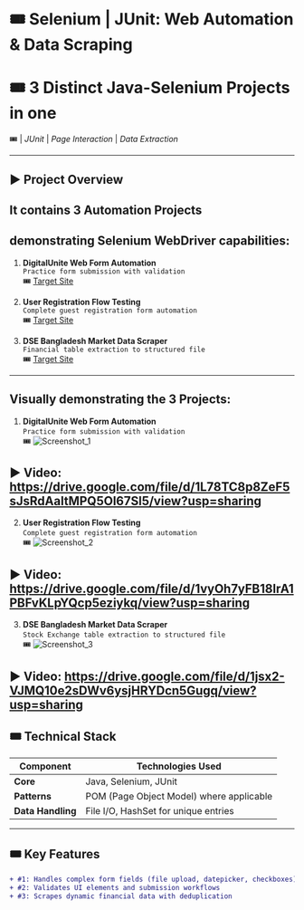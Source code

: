 
# 🎟 Selenium | JUnit: Web Automation & Data Scraping

# 🎟 3 Distinct Java-Selenium Projects in one 

🎟 | *JUnit* | *Page Interaction* | *Data Extraction*

---

## ▶️ Project Overview

## It contains 3 Automation Projects 
## demonstrating Selenium WebDriver capabilities:

1. **DigitalUnite Web Form Automation**  
   `Practice form submission with validation`  
   🎟 [Target Site](https://www.digitalunite.com/practice-webform-learners)

2. **User Registration Flow Testing**  
   `Complete guest registration form automation`  
   🎟 [Target Site](https://demo.wpeverest.com/user-registration/guest-registration-form/)

4. **DSE Bangladesh Market Data Scraper**  
   `Financial table extraction to structured file`  
   🎟️ [Target Site](https://dsebd.org/latest_share_price_scroll_by_value.php)

---

## Visually demonstrating the 3 Projects:

1. **DigitalUnite Web Form Automation**  
   `Practice form submission with validation`  
   🎟 ![Screenshot_1](https://github.com/user-attachments/assets/93d573ef-30c3-431e-82b0-f2f56c32da77)
##   ▶️ Video: https://drive.google.com/file/d/1L78TC8p8ZeF5sJsRdAaltMPQ5Ol67Sl5/view?usp=sharing

2. **User Registration Flow Testing**  
   `Complete guest registration form automation`  
   🎟 ![Screenshot_2](https://github.com/user-attachments/assets/4a254496-cf8c-4bd6-b743-c7d884b56270)
##   ▶️ Video: https://drive.google.com/file/d/1vyOh7yFB18lrA1PBFvKLpYQcp5eziykq/view?usp=sharing


3. **DSE Bangladesh Market Data Scraper**  
   `Stock Exchange table extraction to structured file`  
   🎟 ![Screenshot_3](https://github.com/user-attachments/assets/52be4987-4b8e-4cee-ba77-51c7de1db57c)
##   ▶️ Video: https://drive.google.com/file/d/1jsx2-VJMQ10e2sDWv6ysjHRYDcn5Gugq/view?usp=sharing





## 🎟 Technical Stack
| Component       | Technologies Used |
|----------------|-------------------|
| **Core**       | Java, Selenium, JUnit |
| **Patterns**   | POM (Page Object Model) where applicable |
| **Data Handling** | File I/O, HashSet for unique entries |

---

## 🎟 Key Features
```diff
+ #1: Handles complex form fields (file upload, datepicker, checkboxes)
+ #2: Validates UI elements and submission workflows
+ #3: Scrapes dynamic financial data with deduplication
